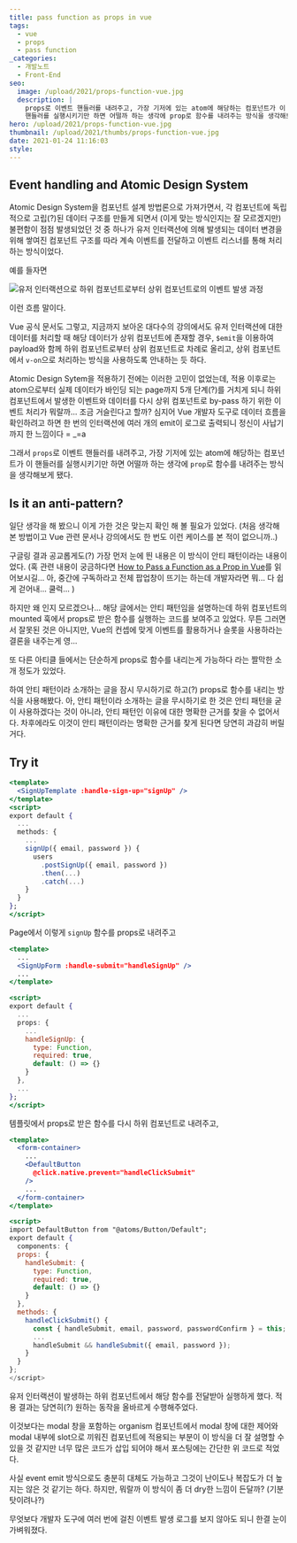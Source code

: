 ```yaml
---
title: pass function as props in vue
tags:
  - vue
  - props
  - pass function
_categories:
  - 개발노트
  - Front-End
seo:
  image: /upload/2021/props-function-vue.jpg
  description: |
    props로 이벤트 핸들러를 내려주고, 가장 기저에 있는 atom에 해당하는 컴포넌트가 이
    핸들러를 실행시키기만 하면 어떨까 하는 생각에 prop로 함수를 내려주는 방식을 생각해보게 됐다.
hero: /upload/2021/props-function-vue.jpg
thumbnail: /upload/2021/thumbs/props-function-vue.jpg
date: 2021-01-24 11:16:03
style:
---
```


## Event handling and Atomic Design System

Atomic Design System을 컴포넌트 설계 방법론으로 가져가면서, 각 컴포넌트에 독립적으로
고립(?)된 데이터 구조를 만들게 되면서 (이게 맞는 방식인지는 잘 모르겠지만) 불편함이 점점
발생되었던 것 중 하나가 유저 인터랙션에 의해 발생되는 데이터 변경을 위해 쌓여진 컴포넌트
구조를 따라 계속 이벤트를 전달하고 이벤트 리스너를 통해 처리하는 방식이었다.

예를 들자면

![유저 인터랙션으로 하위 컴포넌트로부터 상위 컴포넌트로의 이벤트 발생 과정](/upload/2021/event-flow-from-atom-to-page.svg)

이런 흐름 말이다.

Vue 공식 문서도 그렇고, 지금까지 보아온 대다수의 강의에서도 유저 인터랙션에 대한 데이터를
처리할 때 해당 데이터가 상위 컴포넌트에 존재할 경우, `$emit`을 이용하여 payload와 함께
하위 컴포넌트로부터 상위 컴포넌트로 차례로 올리고, 상위 컴포넌트에서 `v-on`으로 처리하는
방식을 사용하도록 안내하는 듯 하다.

Atomic Design Sytem을 적용하기 전에는 이러한 고민이 없었는데, 적용 이후로는 atom으로부터
실제 데이터가 바인딩 되는 page까지 5개 단계(?)를 거치게 되니 하위 컴포넌트에서 발생한
이벤트와 데이터를 다시 상위 컴포넌트로 by-pass 하기 위한 이벤트 처리가 뭐랄까... 조금
거슬린다고 할까?
심지어 Vue 개발자 도구로 데이터 흐름을 확인하려고 하면 한 번의 인터랙션에 여러 개의 emit이
로그로 출력되니 정신이 사납기까지 한 느낌이다 = _=a

그래서 `props`로 이벤트 핸들러를 내려주고, 가장 기저에 있는 atom에 해당하는 컴포넌트가 이
핸들러를 실행시키기만 하면 어떨까 하는 생각에 `prop`로 함수를 내려주는 방식을 생각해보게 됐다.

## Is it an anti-pattern?

일단 생각을 해 봤으니 이게 가한 것은 맞는지 확인 해 볼 필요가 있었다. (처음 생각해 본
방법이고 Vue 관련 문서나 강의에서도 한 번도 이런 케이스를 본 적이 없으니까..)

구글링 결과 공교롭게도(?) 가장 먼저 눈에 띈 내용은 이 방식이 안티 패턴이라는 내용이었다.
(혹 관련 내용이 궁금하다면 [How to Pass a Function as a Prop in Vue]([https://michaelnthiessen.com/pass-function-as-prop/](https://michaelnthiessen.com/pass-function-as-prop/))를
읽어보시길... 아, 중간에 구독하라고 전체 팝업창이 뜨기는 하는데 개발자라면 뭐... 다 쉽게
걷어내... 쿨럭... )

하지만 왜 인지 모르겠으나... 해당 글에서는 안티 패턴임을 설명하는데 하위 컴포넌트의 mounted
훅에서 props로 받은 함수를 실행하는 코드를 보여주고 있었다.
무튼 그러면서 잘못된 것은 아니지만, Vue의 컨셉에 맞게 이벤트를 활용하거나 슬롯을 사용하라는
결론을 내주는게 영...

또 다른 아티클 들에서는 단순하게 props로 함수를 내리는게 가능하다 라는 짤막한 소개 정도가
있었다.

하여 안티 패턴이라 소개하는 글을 잠시 무시하기로 하고(?) props로 함수를 내리는 방식을
사용해봤다.
아, 안티 패턴이라 소개하는 글을 무시하기로 한 것은 안티 패턴을 굳이 사용하겠다는 것이 아니라,
안티 패턴인 이유에 대한 명확한 근거를 찾을 수 없어서다. 차후에라도 이것이 안티 패턴이라는
명확한 근거를 찾게 된다면 당연히 과감히 버릴거다.

## Try it

```jsx
<template>
  <SignUpTemplate :handle-sign-up="signUp" />
</template>
<script>
export default {
  ...
  methods: {
    ...
    signUp({ email, password }) {
      users
        .postSignUp({ email, password })
        .then(...)
        .catch(...)
    }
  }
};
</script>
```

Page에서 이렇게 `signUp` 함수를 props로 내려주고

```jsx
<template>
  ...
  <SignUpForm :handle-submit="handleSignUp" />
  ...
</template>

<script>
export default {
  ...
  props: {
    ...
    handleSignUp: {
      type: Function,
      required: true,
      default: () => {}
    }
  },
  ...
};
</script>
```

템플릿에서 props로 받은 함수를 다시 하위 컴포넌트로 내려주고,

```jsx
<template>
  <form-container>
    ...
    <DefaultButton
      @click.native.prevent="handleClickSubmit"
    />
    ...
  </form-container>
</template>

<script>
import DefaultButton from "@atoms/Button/Default";
export default {
  components: {
  props: {
    handleSubmit: {
      type: Function,
      required: true,
      default: () => {}
    }
  },
  methods: {
    handleClickSubmit() {
      const { handleSubmit, email, password, passwordConfirm } = this;
      ...
      handleSubmit && handleSubmit({ email, password });
    }
  }
};
</script>
```

유저 인터랙션이 발생하는 하위 컴포넌트에서 해당 함수를 전달받아 실행하게 했다.
적용 결과는 당연히(?) 원하는 동작을 올바르게 수행해주었다.

이것보다는 modal  창을 포함하는 organism 컴포넌트에서 modal 창에 대한 제어와 modal 내부에
slot으로 끼워진 컴포넌트에 적용되는 부분이 이 방식을 더 잘 설명할 수 있을 것 같지만 너무
많은 코드가 삽입 되어야 해서 포스팅에는 간단한 위 코드로 적었다.

사실 event emit 방식으로도 충분히 대체도 가능하고 그것이 난이도나 복잡도가 더 높지는 않은
것 같기는 하다. 하지만, 뭐랄까 이 방식이 좀 더 dry한 느낌이 든달까? (기분탓이려나?)

무엇보다 개발자 도구에 여러 번에 걸친 이벤트 발생 로그를 보지 않아도 되니 한결 눈이 가벼워졌다.